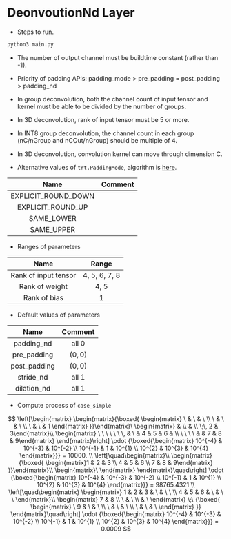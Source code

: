 # DeonvoutionNd Layer

+ Steps to run.

```bash
python3 main.py
```

+ The number of output channel must be buildtime constant (rather than -1).
+ Priority of padding APIs: padding_mode > pre_padding = post_padding > padding_nd
+ In group deconvolution, both the channel count of input tensor and kernel must be able to be divided by the number of groups.
+ In 3D deconvolution, rank of input tensor must be 5 or more.
+ In INT8 group deconvolution, the channel count in each group (nC/nGroup and nCOut/nGroup) should be multiple of 4.
+ In 3D deconvolution, convolution kernel can move through dimension C.

+ Alternative values of `trt.PaddingMode`, algorithm is [here](https://docs.nvidia.com/deeplearning/tensorrt/operators/docs/Deconvolution.html).

|        Name         | Comment |
| :-----------------: | :-----: |
| EXPLICIT_ROUND_DOWN |         |
|  EXPLICIT_ROUND_UP  |         |
|     SAME_LOWER      |         |
|     SAME_UPPER      |         |

+ Ranges of parameters

|         Name         |     Range     |
| :------------------: | :-----------: |
| Rank of input tensor | 4, 5, 6, 7, 8 |
|    Rank of weight    |     4, 5      |
|     Rank of bias     |       1       |

+ Default values of parameters

|     Name     |      Comment       |
| :----------: | :----------------: |
|  padding_nd  |       all 0        |
| pre_padding  | $\left(0,0\right)$ |
| post_padding | $\left(0,0\right)$ |
|  stride_nd   |       all 1        |
| dilation_nd  |       all 1        |

+ Compute process of `case_simple`

$$
\left[\begin{matrix}
    \begin{matrix}{\boxed{
        \begin{matrix} \ & \ & \ \\ \ & \  & \ \\ \ & \ & 1 \end{matrix}
    }}\end{matrix}\
    \begin{matrix} & \\ & \\ \;\, 2 & 3\end{matrix}\\
    \begin{matrix} \ \ \ \ \ \ \, & \  & 4 & 5 & 6 & \\ \ \ \ \ & & 7 & 8 & 9\end{matrix}
\end{matrix}\right]
\odot
{\boxed{\begin{matrix}
    10^{-4} & 10^{-3} & 10^{-2} \\ 10^{-1} & 1 & 10^{1} \\ 10^{2} & 10^{3} & 10^{4}
\end{matrix}}}
= 10000.
\\
\left[\quad\begin{matrix}\\
    \begin{matrix}{\boxed{
        \begin{matrix}1 & 2 & 3 \\ 4 & 5 & 6 \\ 7 & 8 & 9\end{matrix}
    }}\end{matrix}\\
    \begin{matrix}\ \end{matrix}
\end{matrix}\quad\right]
\odot
{\boxed{\begin{matrix}
    10^{-4} & 10^{-3} & 10^{-2} \\ 10^{-1} & 1 & 10^{1} \\ 10^{2} & 10^{3} & 10^{4}
\end{matrix}}}
= 98765.4321
\\
\left[\quad\begin{matrix}
    \begin{matrix}
        1 & 2 & 3 & \ & \ \ \\ 4 & 5 & 6 & \ & \ \
    \end{matrix}\\
    \begin{matrix}
        7 & 8 \\ \ & \ \\ & \
    \end{matrix} \;\
    {\boxed{
        \begin{matrix} \ 9 & \ & \ \\ \ & \ & \ \\ \ & \ & \ \end{matrix}
    }}
\end{matrix}\quad\right]
\odot
{\boxed{\begin{matrix}
    10^{-4} & 10^{-3} & 10^{-2} \\ 10^{-1} & 1 & 10^{1} \\ 10^{2} & 10^{3} & 10^{4}
\end{matrix}}}
= 0.0009
$$
